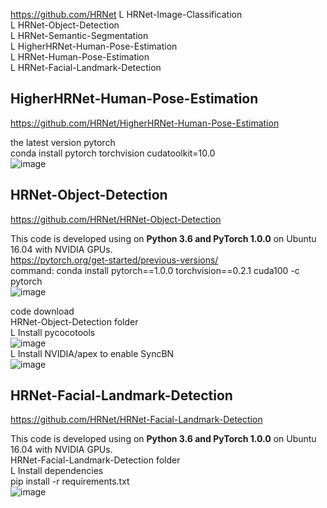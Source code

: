https://github.com/HRNet 
L HRNet-Image-Classification  
L HRNet-Object-Detection  
L HRNet-Semantic-Segmentation  
L HigherHRNet-Human-Pose-Estimation  
L HRNet-Human-Pose-Estimation  
L HRNet-Facial-Landmark-Detection  

## HigherHRNet-Human-Pose-Estimation  
https://github.com/HRNet/HigherHRNet-Human-Pose-Estimation  

the latest version pytorch  
conda install pytorch torchvision cudatoolkit=10.0  
![image](https://user-images.githubusercontent.com/56099627/78003556-ce6e7480-7373-11ea-9ddd-581c63e53585.png)  

## HRNet-Object-Detection  
https://github.com/HRNet/HRNet-Object-Detection  

This code is developed using on **Python 3.6 and PyTorch 1.0.0** on Ubuntu 16.04 with NVIDIA GPUs.  
https://pytorch.org/get-started/previous-versions/  
command: conda install pytorch==1.0.0 torchvision==0.2.1 cuda100 -c pytorch  
![image](https://user-images.githubusercontent.com/56099627/78114996-19a08a00-743d-11ea-985f-ea6a45b98456.png)  

code download  
HRNet-Object-Detection folder  
L Install pycocotools  
  ![image](https://user-images.githubusercontent.com/56099627/78117523-bc0e3c80-7440-11ea-9813-8c28b08e6f43.png)  
L Install NVIDIA/apex to enable SyncBN  
  ![image](https://user-images.githubusercontent.com/56099627/78117392-95500600-7440-11ea-9fb6-3a02dd248e2c.png)  
  
## HRNet-Facial-Landmark-Detection  
https://github.com/HRNet/HRNet-Facial-Landmark-Detection  

This code is developed using on **Python 3.6 and PyTorch 1.0.0** on Ubuntu 16.04 with NVIDIA GPUs.  
HRNet-Facial-Landmark-Detection folder  
L Install dependencies  
  pip install -r requirements.txt  
  ![image](https://user-images.githubusercontent.com/56099627/78127392-0bf40000-744f-11ea-97b1-c7fb7186cfad.png)  
  
